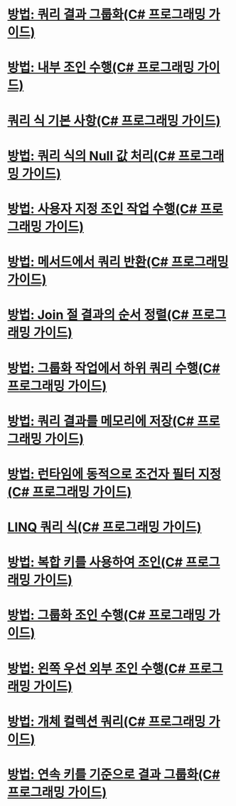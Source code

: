 # [방법: 쿼리 결과 그룹화(C# 프로그래밍 가이드)](how-to-group-query-results.md)
# [방법: 내부 조인 수행(C# 프로그래밍 가이드)](how-to-perform-inner-joins.md)
# [쿼리 식 기본 사항(C# 프로그래밍 가이드)](query-expression-basics.md)
# [방법: 쿼리 식의 Null 값 처리(C# 프로그래밍 가이드)](how-to-handle-null-values-in-query-expressions.md)
# [방법: 사용자 지정 조인 작업 수행(C# 프로그래밍 가이드)](how-to-perform-custom-join-operations.md)
# [방법: 메서드에서 쿼리 반환(C# 프로그래밍 가이드)](how-to-return-a-query-from-a-method.md)
# [방법: Join 절 결과의 순서 정렬(C# 프로그래밍 가이드)](how-to-order-the-results-of-a-join-clause.md)
# [방법: 그룹화 작업에서 하위 쿼리 수행(C# 프로그래밍 가이드)](how-to-perform-a-subquery-on-a-grouping-operation.md)
# [방법: 쿼리 결과를 메모리에 저장(C# 프로그래밍 가이드)](how-to-store-the-results-of-a-query-in-memory.md)
# [방법: 런타임에 동적으로 조건자 필터 지정(C# 프로그래밍 가이드)](how-to-dynamically-specify-predicate-filters-at-runtime.md)
# [LINQ 쿼리 식(C# 프로그래밍 가이드)](index.md)
# [방법: 복합 키를 사용하여 조인(C# 프로그래밍 가이드)](how-to-join-by-using-composite-keys.md)
# [방법: 그룹화 조인 수행(C# 프로그래밍 가이드)](how-to-perform-grouped-joins.md)
# [방법: 왼쪽 우선 외부 조인 수행(C# 프로그래밍 가이드)](how-to-perform-left-outer-joins.md)
# [방법: 개체 컬렉션 쿼리(C# 프로그래밍 가이드)](how-to-query-a-collection-of-objects.md)
# [방법: 연속 키를 기준으로 결과 그룹화(C# 프로그래밍 가이드)](how-to-group-results-by-contiguous-keys.md)
